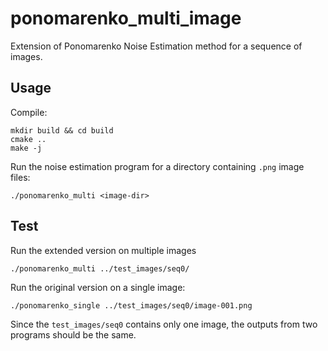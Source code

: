 # ponomarenko_multi_image
Extension of Ponomarenko Noise Estimation method for a sequence of images.

## Usage

Compile:

```
mkdir build && cd build
cmake ..
make -j
```

Run the noise estimation program for a directory containing `.png` image files:
```
./ponomarenko_multi <image-dir>
```

## Test
Run the extended version on multiple images
```
./ponomarenko_multi ../test_images/seq0/
```

Run the original version on a single image:
```
./ponomarenko_single ../test_images/seq0/image-001.png
```

Since the `test_images/seq0` contains only one image, the outputs from two programs should be the same.

